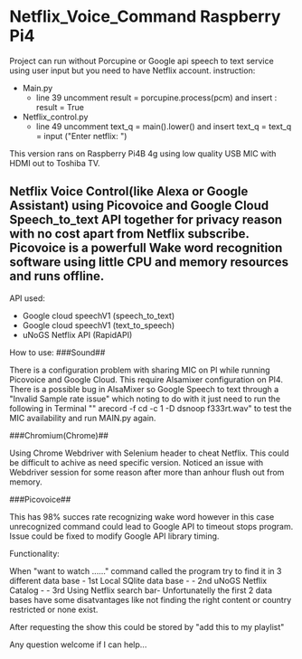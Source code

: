 # Netflix_Voice_Command Raspberry Pi4
 Project can run without Porcupine or Google api speech to text service using user input but you need to have Netflix account.
 instruction:
 - Main.py
    - line 39 uncomment result = porcupine.process(pcm) and insert : result = True
 - Netflix_control.py
    - line 49 uncomment text_q = main().lower() and insert text_q = text_q = input ("Enter netflix: ")

This version rans on Raspberry Pi4B 4g using low quality USB MIC with HDMI out to Toshiba TV.

Netflix Voice Control(like Alexa or Google Assistant) using Picovoice and Google Cloud Speech_to_text API together for privacy reason with no cost 
apart from Netflix subscribe. 
Picovoice is a powerfull Wake word recognition software using little CPU and memory resources and runs offline.
-------------------------------------------------------------------------------------------------------------------------------------------
API used: 
  - Google cloud speechV1 (speech_to_text)
  - Google cloud speechV1 (text_to_speech)
  - uNoGS Netflix API (RapidAPI)
 
 How to use:
 ###Sound##
 
 There is a configuration problem with sharing MIC on PI while running Picovoice and Google Cloud. This require Alsamixer configuration on PI4.
 There is a possible bug in AlsaMixer so Google Speech to text through a "Invalid Sample rate issue" which noting to do with it just need to 
 run the following in Terminal "" arecord -f cd -c 1 -D dsnoop f333rt.wav" to test the MIC availability and run MAIN.py again.
 
 ###Chromium(Chrome)##
 
 Using Chrome Webdriver with Selenium header to cheat Netflix. This could be difficult to achive as need specific version.
 Noticed an issue with Webdriver session for some reason after more than anhour flush out from memory. 
 
 ###Picovoice##
 
 This has 98% succes rate recognizing wake word however in this case unrecognized command could lead to Google API to timeout stops program.
 Issue could be fixed to modify Google API library timing.
 
 
 Functionality:
 
 When "want to watch ......" command called the program try to find it in 3 different data base - 1st Local SQlite data base -
                                                                                                - 2nd uNoGS Netflix Catalog -
                                                                                                - 3rd Using Netflix search bar-
 Unfortunatelly the first 2 data bases have some disatvantages like not finding the right content or country restricted or none exist.
 
 After requesting the show this could be stored by "add this to my playlist"
 

 
 
 
 Any question welcome if I can help...
 
 
 
 
 
 



